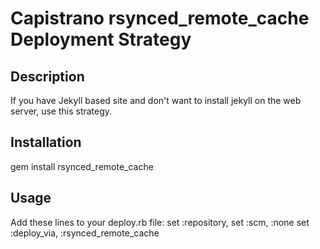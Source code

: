 # Capistrano rsynced_remote_cache Deployment Strategy

## Description
If you have Jekyll based site and don't want to install jekyll on the web server, use this strategy.

## Installation
 gem install rsynced_remote_cache

## Usage
Add these lines to your deploy.rb file:
 set :repository, <local dir>
 set :scm, :none
 set :deploy_via, :rsynced_remote_cache
